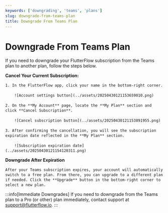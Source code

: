 ```yaml
---
keywords: ['downgrading', 'teams', 'plans']
slug: downgrade-from-teams-plan
title: Downgrade From Teams Plan
---
```


# Downgrade From Teams Plan

If you need to downgrade your FlutterFlow subscription from the Teams plan to another plan, follow the steps below.

**Cancel Your Current Subscription:**

    1. In the FlutterFlow app, click your name in the bottom-right corner.

        ![Account settings button](../assets/20250430121153659010.png)

    2. On the **My Account** page, locate the **My Plan** section and click **Cancel Subscription**.

        ![Cancel subscription button](../assets/20250430121153891955.png)

    3. After confirming the cancellation, you will see the subscription expiration date reflected in the **My Plan** section.

        ![Subscription expiration date](../assets/20250430121154120311.png)

**Downgrade After Expiration**

    After your Teams subscription expires, your account will automatically switch to a free plan. From there, you can upgrade to a different plan if needed. Click the **Upgrade** button in the bottom-right corner to select a new plan.

:::info[Immediate Downgrades]
If you need to downgrade from the Teams plan to a Pro (or other) plan immediately, contact support at [support@flutterflow.io](mailto:support@flutterflow.io).
:::